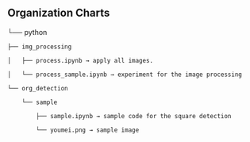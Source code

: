 ## Organization Charts

└── python

    ├── img_processing
    
    │   ├── process.ipynb → apply all images.
    
    │   └── process_sample.ipynb → experiment for the image processing
    
    └── org_detection
    
        └── sample
        
            ├── sample.ipynb → sample code for the square detection
            
            └── youmei.png → sample image

